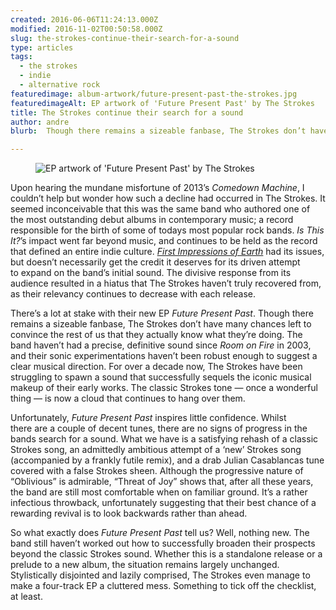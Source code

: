 ```yaml
---
created: 2016-06-06T11:24:13.000Z
modified: 2016-11-02T00:50:58.000Z
slug: the-strokes-continue-their-search-for-a-sound
type: articles
tags:
  - the strokes
  - indie
  - alternative rock
featuredimage: album-artwork/future-present-past-the-strokes.jpg
featuredimageAlt: EP artwork of 'Future Present Past' by The Strokes
title: The Strokes continue their search for a sound
author: andre
blurb:  Though there remains a sizeable fanbase, The Strokes don’t have many chances left to convince the rest of us they actually know what they’re doing.

---
```


<figure class="wide">
  <img src="album-artwork/future-present-past-the-strokes.jpg" alt="EP artwork of 'Future Present Past' by The Strokes" />
  <figcaption></figcaption>
</figure>

Upon hearing the mundane misfortune of 2013’s *Comedown Machine*, I couldn’t help but wonder how such a decline had occurred in The Strokes. It seemed inconceivable that this was the same band who authored one of the most outstanding debut albums in contemporary music; a record responsible for the birth of some of todays most popular rock bands. *Is This It?*’s impact went far beyond music, and continues to be held as the record that defined an entire indie culture. [*First Impressions of Earth*](/reviews/the-strokes-first-impressions-of-earth/) had its issues, but doesn’t necessarily get the credit it deserves for its driven attempt to expand on the band’s initial sound. The divisive response from its audience resulted in a hiatus that The Strokes haven’t truly recovered from, as their relevancy continues to decrease with each release.

There’s a lot at stake with their new EP *Future Present Past*. Though there remains a sizeable fanbase, The Strokes don’t have many chances left to convince the rest of us that they actually know what they’re doing. The band haven’t had a precise, definitive sound since *Room on Fire* in 2003, and their sonic experimentations haven’t been robust enough to suggest a clear musical direction. For over a decade now, The Strokes have been struggling to spawn a sound that successfully sequels the iconic musical makeup of their early works. The classic Strokes tone — once a wonderful thing — is now a cloud that continues to hang over them.

Unfortunately, *Future Present Past* inspires little confidence. Whilst there are a couple of decent tunes, there are no signs of progress in the bands search for a sound. What we have is a satisfying rehash of a classic Strokes song, an admittedly ambitious attempt of a ‘new’ Strokes song (accompanied by a frankly futile remix), and a drab Julian Casablancas tune covered with a false Strokes sheen. Although the progressive nature of “Oblivious” is admirable, “Threat of Joy” shows that, after all these years, the band are still most comfortable when on familiar ground. It’s a rather infectious throwback, unfortunately suggesting that their best chance of a rewarding revival is to look backwards rather than ahead.

So what exactly does *Future Present Past* tell us? Well, nothing new. The band still haven’t worked out how to successfully broaden their prospects beyond the classic Strokes sound. Whether this is a standalone release or a prelude to a new album, the situation remains largely unchanged. Stylistically disjointed and lazily comprised, The Strokes even manage to make a four-track EP a cluttered mess. Something to tick off the checklist, at least.